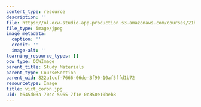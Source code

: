 ```yaml
---
content_type: resource
description: ''
file: https://ol-ocw-studio-app-production.s3.amazonaws.com/courses/21h-342-the-royal-family-fall-2003/b645d03a70cc59657f1e0c350e10beb8_vict_coron.jpg
file_type: image/jpeg
image_metadata:
  caption: ''
  credit: ''
  image-alt: ''
learning_resource_types: []
ocw_type: OCWImage
parent_title: Study Materials
parent_type: CourseSection
parent_uid: 822a1ccf-7666-06de-3f90-10af5ffd1b72
resourcetype: Image
title: vict_coron.jpg
uid: b645d03a-70cc-5965-7f1e-0c350e10beb8
---
```

